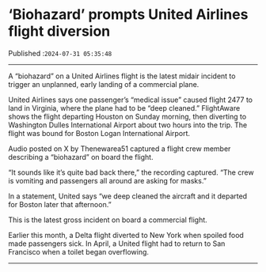 # ‘Biohazard’ prompts United Airlines flight diversion

Published :`2024-07-31 05:35:48`

---

A “biohazard” on a United Airlines flight is the latest midair incident to trigger an unplanned, early landing of a commercial plane.

United Airlines says one passenger’s “medical issue” caused flight 2477 to land in Virginia, where the plane had to be “deep cleaned.” FlightAware shows the flight departing Houston on Sunday morning, then diverting to Washington Dulles International Airport about two hours into the trip. The flight was bound for Boston Logan International Airport.

Audio posted on X by Thenewarea51 captured a flight crew member describing a “biohazard” on board the flight.

“It sounds like it’s quite bad back there,” the recording captured. “The crew is vomiting and passengers all around are asking for masks.”

In a statement, United says “we deep cleaned the aircraft and it departed for Boston later that afternoon.”

This is the latest gross incident on board a commercial flight.

Earlier this month, a Delta flight diverted to New York when spoiled food made passengers sick. In April, a United flight had to return to San Francisco when a toilet began overflowing.

---


